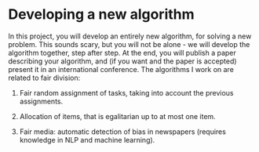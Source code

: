 # Developing a new algorithm

In this project, you will develop an entirely new algorithm, for solving a new problem. This sounds scary, but you will not be alone - we will develop the algorithm together, step after step. At the end, you will publish a paper describing your algorithm, and (if you want and the paper is accepted) present it in an international conference.
The algorithms I work on are related to fair division:

1. Fair random assignment of tasks, taking into account the previous assignments.

2. Allocation of items, that is egalitarian up to at most one item.

3. Fair media: automatic detection of bias in newspapers (requires knowledge in NLP and machine learning).

